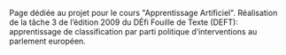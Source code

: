 Page dédiée au projet pour le cours "Apprentissage Artificiel".
Réalisation de la tâche 3 de l’édition 2009 du DÉfi Fouille de Texte (DEFT): apprentissage de classification par parti politique d’interventions au parlement européen. 
